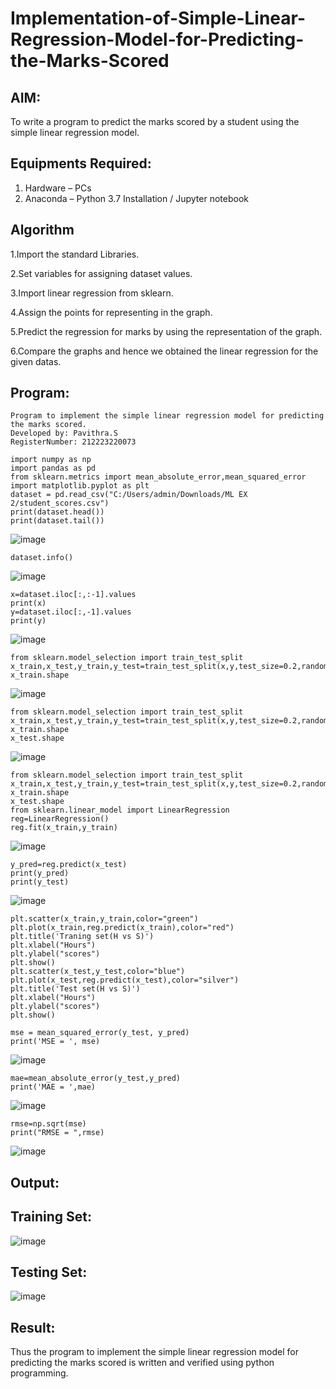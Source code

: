 # Implementation-of-Simple-Linear-Regression-Model-for-Predicting-the-Marks-Scored

## AIM:
To write a program to predict the marks scored by a student using the simple linear regression model.

## Equipments Required:
1. Hardware – PCs
2. Anaconda – Python 3.7 Installation / Jupyter notebook

## Algorithm
1.Import the standard Libraries.

2.Set variables for assigning dataset values.

3.Import linear regression from sklearn.

4.Assign the points for representing in the graph.

5.Predict the regression for marks by using the representation of the graph.

6.Compare the graphs and hence we obtained the linear regression for the given datas.

## Program:
```
Program to implement the simple linear regression model for predicting the marks scored.
Developed by: Pavithra.S
RegisterNumber: 212223220073
```
```
import numpy as np
import pandas as pd
from sklearn.metrics import mean_absolute_error,mean_squared_error
import matplotlib.pyplot as plt
dataset = pd.read_csv("C:/Users/admin/Downloads/ML EX 2/student_scores.csv")
print(dataset.head())
print(dataset.tail())
```
![image](https://github.com/user-attachments/assets/0db8208a-f12b-420a-8223-ad41270d6444)
```
dataset.info()
```
![image](https://github.com/user-attachments/assets/9c0a01f5-bd90-4ba8-8c3b-dd95214c708f)
```
x=dataset.iloc[:,:-1].values
print(x)
y=dataset.iloc[:,-1].values
print(y)
```
![image](https://github.com/user-attachments/assets/bd8654e8-c20f-4ea5-843b-1bb5e09af757)
```
from sklearn.model_selection import train_test_split
x_train,x_test,y_train,y_test=train_test_split(x,y,test_size=0.2,random_state=0)
x_train.shape
```
![image](https://github.com/user-attachments/assets/369ac638-0a66-4850-a1e7-60bedde39e24)
```
from sklearn.model_selection import train_test_split
x_train,x_test,y_train,y_test=train_test_split(x,y,test_size=0.2,random_state=0)
x_train.shape
x_test.shape
```
![image](https://github.com/user-attachments/assets/4f1e4ced-4b53-42da-bd60-bd605a3c143a)
```
from sklearn.model_selection import train_test_split
x_train,x_test,y_train,y_test=train_test_split(x,y,test_size=0.2,random_state=0)
x_train.shape
x_test.shape
from sklearn.linear_model import LinearRegression
reg=LinearRegression()
reg.fit(x_train,y_train)
```
![image](https://github.com/user-attachments/assets/ff7aa698-2d34-4da0-9bfa-0e7d265ea50f)
```
y_pred=reg.predict(x_test)
print(y_pred)
print(y_test)
```
![image](https://github.com/user-attachments/assets/ba3bc206-898c-4912-af9c-664a4d5bd837)
```
plt.scatter(x_train,y_train,color="green")
plt.plot(x_train,reg.predict(x_train),color="red")
plt.title('Traning set(H vs S)')
plt.xlabel("Hours")
plt.ylabel("scores")
plt.show()
plt.scatter(x_test,y_test,color="blue")
plt.plot(x_test,reg.predict(x_test),color="silver")
plt.title('Test set(H vs S)')
plt.xlabel("Hours")
plt.ylabel("scores")
plt.show()
```
```
mse = mean_squared_error(y_test, y_pred)
print('MSE = ', mse)
```
![image](https://github.com/user-attachments/assets/91f51a8a-ed75-40f2-96cd-7a20938abec7)
```
mae=mean_absolute_error(y_test,y_pred)
print('MAE = ',mae)
```
![image](https://github.com/user-attachments/assets/0af575ec-5b54-4af7-bd18-7a6ed503c51a)
```
rmse=np.sqrt(mse)
print("RMSE = ",rmse)
```
![image](https://github.com/user-attachments/assets/c0993847-aa1d-4813-b6db-e68f421d6d43)


## Output:
## Training Set:
![image](https://github.com/user-attachments/assets/0c64661c-9a0c-4c66-bfd7-997d7edfdb52)

## Testing Set:
![image](https://github.com/user-attachments/assets/1cc2e814-43f9-497e-95ef-773e5f027d24)

## Result:
Thus the program to implement the simple linear regression model for predicting the marks scored is written and verified using python programming.
